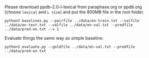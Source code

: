 Please download ppdb-2.0-l-lexical from paraphase.org or ppdb.org (choose `lexical` and `L size`) and put the 800MB file in the root folder.

`python3 baselines.py --pairfile ../data/en-train.txt --valfile ../data/en-test.txt --valfile ../data/en-val.txt --predfile ../data/pred-en.txt --v 1`

Evaluate things the same way as simple baseline:

`python3 evaluate.py --goldfile ../data/en-val.txt --predfile ../data/pred-en.txt`